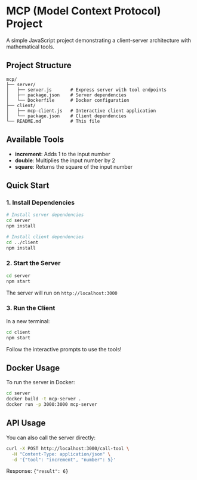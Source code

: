 # MCP (Model Context Protocol) Project

A simple JavaScript project demonstrating a client-server architecture with mathematical tools.

## Project Structure

```
mcp/
├── server/
│   ├── server.js       # Express server with tool endpoints
│   ├── package.json    # Server dependencies
│   └── Dockerfile      # Docker configuration
├── client/
│   ├── mcp-client.js   # Interactive client application
│   └── package.json    # Client dependencies
└── README.md           # This file
```

## Available Tools

- **increment**: Adds 1 to the input number
- **double**: Multiplies the input number by 2
- **square**: Returns the square of the input number

## Quick Start

### 1. Install Dependencies

```bash
# Install server dependencies
cd server
npm install

# Install client dependencies
cd ../client
npm install
```

### 2. Start the Server

```bash
cd server
npm start
```

The server will run on `http://localhost:3000`

### 3. Run the Client

In a new terminal:

```bash
cd client
npm start
```

Follow the interactive prompts to use the tools!

## Docker Usage

To run the server in Docker:

```bash
cd server
docker build -t mcp-server .
docker run -p 3000:3000 mcp-server
```

## API Usage

You can also call the server directly:

```bash
curl -X POST http://localhost:3000/call-tool \
  -H "Content-Type: application/json" \
  -d '{"tool": "increment", "number": 5}'
```

Response: `{"result": 6}`
